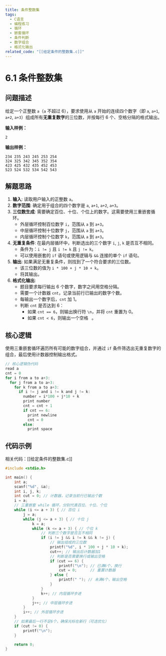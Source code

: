 ```yaml
---
title: 条件整数集
tags:
  - C语言
  - 编程练习
  - 循环
  - 嵌套循环
  - 条件判断
  - 数字组合
  - 格式化输出
related_code: "[[给定条件的整数集.c]]"
---
```


# 6.1 条件整数集

## 问题描述

给定一个正整数 `a`（`a` 不超过 6），要求使用从 `a` 开始的连续四个数字（即 `a`, `a+1`, `a+2`, `a+3`）组成所有**无重复数字**的三位数，并按每行 6 个、空格分隔的格式输出。

**输入样例：**
```
2
```

**输出样例：**
```
234 235 243 245 253 254 
324 325 342 345 352 354 
423 425 432 435 452 453 
523 524 532 534 542 543 
```

## 解题思路

1.  **输入**: 读取用户输入的正整数 `a`。
2.  **数字范围**: 确定用于组合的四个数字是 `a`, `a+1`, `a+2`, `a+3`。
3.  **三位数生成**: 需要确定百位、十位、个位上的数字。这需要使用三重嵌套循环。
    *   外层循环控制百位数字 `i`，范围从 `a` 到 `a+3`。
    *   中层循环控制十位数字 `j`，范围从 `a` 到 `a+3`。
    *   内层循环控制个位数字 `k`，范围从 `a` 到 `a+3`。
4.  **无重复条件**: 在最内层循环中，判断选出的三个数字 `i`, `j`, `k` 是否互不相同。
    *   条件为：`i != j` 且 `i != k` 且 `j != k`。
    *   可以使用嵌套的 `if` 语句或使用逻辑与 `&&` 连接的单个 `if` 语句。
5.  **输出**: 如果满足无重复条件，则找到了一个符合要求的三位数。
    *   该三位数的值为 `i * 100 + j * 10 + k`。
    *   将其输出。
6.  **格式化输出**:
    *   题目要求每行输出 6 个数字，数字之间用空格分隔。
    *   需要一个计数器 `cnt`，记录当前行已输出的数字个数。
    *   每输出一个数字后，`cnt` 加 1。
    *   判断 `cnt` 是否达到 6：
        *   如果 `cnt == 6`，则输出换行符 `\n`，并将 `cnt` 重置为 0。
        *   如果 `cnt < 6`，则输出一个空格 ` `。

## 核心逻辑

使用三重嵌套循环遍历所有可能的数字组合，并通过 `if` 条件筛选出无重复数字的组合，最后使用计数器控制输出格式。

```c
// 核心逻辑伪代码
read a
cnt = 0
for i from a to a+3:
  for j from a to a+3:
    for k from a to a+3:
      if i != j and i != k and j != k:
        number = i*100 + j*10 + k
        print number
        cnt = cnt + 1
        if cnt == 6:
          print newline
          cnt = 0
        else:
          print space
```

## 代码示例

相关代码：[[给定条件的整数集.c]]

```c
#include <stdio.h>

int main() {
	int a;
	scanf("%d", &a);
	int i, j, k;
	int cut = 0; // 计数器，记录当前行已输出个数
	i = a;
	// 三重嵌套 while 循环，分别代表百位、十位、个位
	while (i <= a + 3) { // 百位 i
		j = a;
		while (j <= a + 3) { // 十位 j
			k = a;
			while (k <= a + 3) { // 个位 k
				// 判断三个数字是否互不相同
				if (i != j && i != k && k != j) {
					// 输出组成的三位数
					printf("%d", i * 100 + j * 10 + k);
					cut++; // 输出后计数器加1
					// 判断是否需要换行或输出空格
					if (cut == 6) {
						printf("\n"); // 已满6个，换行
						cut = 0;      // 重置计数器
					} else {
						printf(" "); // 未满6个，输出空格
					}
				}
				k++; // 内层循环步进
			}
			j++; // 中层循环步进
		}
		i++; // 外层循环步进
	}
	// 如果最后一行不足6个，确保光标在新行（可选优化）
	if (cut != 0) {
	    printf("\n");
	}

	return 0;
}
```

